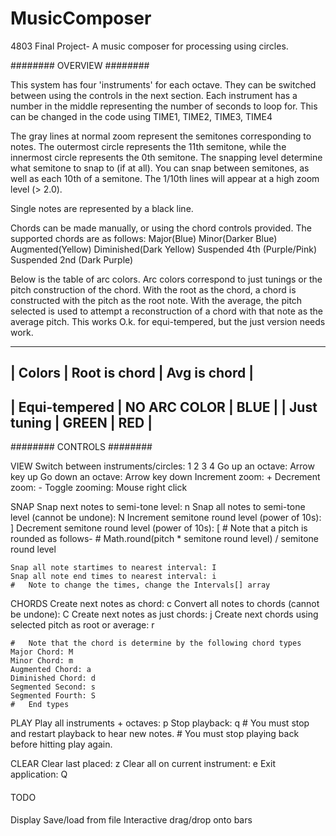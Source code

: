 # MusicComposer
4803 Final Project- A music composer for processing using circles.

########
OVERVIEW
########

This system has four 'instruments' for each octave.  They can be switched between
using the controls in the next section.  Each instrument has a number in the middle
representing the number of seconds to loop for.  This can be changed in the code
using TIME1, TIME2, TIME3, TIME4 

The gray lines at normal zoom represent
the semitones corresponding to notes.  The outermost circle represents the 11th
semitone, while the innermost circle represents the 0th semitone.  The snapping
level determine what semitone to snap to (if at all).  You can snap between
semitones, as well as each 10th of a semitone.  The 1/10th lines will appear at
a high zoom level (> 2.0).

Single notes are represented by a black line.

Chords can be made manually, or using the chord controls provided.  The supported
chords are as follows:
	Major(Blue)
	Minor(Darker Blue)
	Augmented(Yellow)
	Diminished(Dark Yellow)
	Suspended 4th (Purple/Pink)
	Suspended 2nd (Dark Purple)
	
Below is the table of arc colors.  Arc colors correspond to just tunings or the
pitch construction of the chord.  With the root as the chord, a chord is 
constructed with the pitch as the root note.  With the average, the pitch selected
is used to attempt a reconstruction of a chord with that note as the average pitch.
This works O.k. for equi-tempered, but the just version needs work.

   -----------------------------------------------------
   | Colors         | Root is chord | Avg is chord |
   -----------------------------------------------------	
   | Equi-tempered  | NO ARC COLOR  | BLUE         |
   | Just tuning    | GREEN         | RED          |
   -----------------------------------------------------


########
CONTROLS
########

VIEW
	Switch between instruments/circles: 1 2 3 4
	Go up an octave: Arrow key up
	Go down an octave: Arrow key down
	Increment zoom: +
	Decrement zoom: -
	Toggle zooming: Mouse right click

SNAP
	Snap next notes to semi-tone level: n
	Snap all notes to semi-tone level (cannot be undone): N
	Increment semitone round level (power of 10s): ]
	Decrement semitone round level (power of 10s): [
	#   Note that a pitch is rounded as follows-
	#   Math.round(pitch * semitone round level) / semitone round level

	Snap all note startimes to nearest interval: I
	Snap all note end times to nearest interval: i
	#   Note to change the times, change the Intervals[] array

CHORDS
	Create next notes as chord: c
	Convert all notes to chords (cannot be undone): C
	Create next notes as just chords: j
	Create next chords using selected pitch as root or average: r

	#   Note that the chord is determine by the following chord types
	Major Chord: M
	Minor Chord: m
	Augmented Chord: a
	Diminished Chord: d
	Segmented Second: s
	Segmented Fourth: S
	#   End types

PLAY
	Play all instruments + octaves: p
	Stop playback: q
	#   You must stop and restart playback to hear new notes.
	#   You must stop playing back before hitting play again.

CLEAR
	Clear last placed: z
	Clear all on current instrument: e
	Exit application: Q


####
TODO
####

Display
Save/load from file
Interactive drag/drop onto bars
